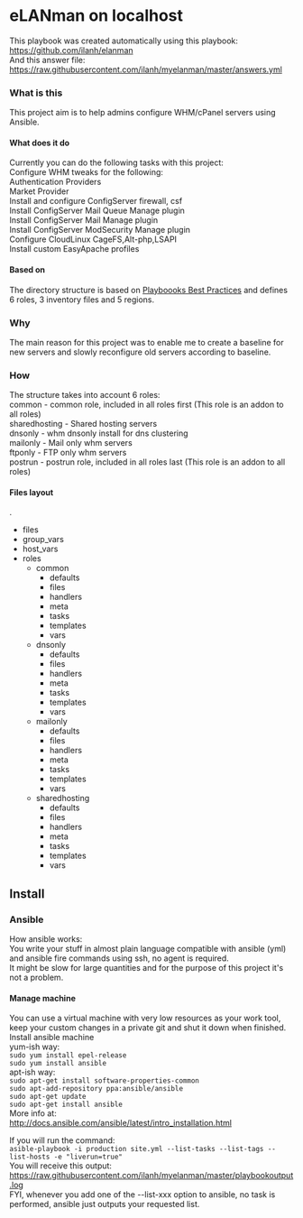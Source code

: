 # eLANman on localhost
This playbook was created automatically using this playbook:  
https://github.com/ilanh/elanman  
And this answer file:  
https://raw.githubusercontent.com/ilanh/myelanman/master/answers.yml  

### What is this
This project aim is to help admins configure WHM/cPanel servers using Ansible.

#### What does it do
Currently you can do the following tasks with this project:  
Configure WHM tweaks for the following:  
 Authentication Providers  
 Market Provider  
Install and configure ConfigServer firewall, csf  
Install ConfigServer Mail Queue Manage plugin  
Install ConfigServer Mail Manage plugin  
Install ConfigServer ModSecurity Manage plugin  
Configure CloudLinux CageFS,Alt-php,LSAPI  
Install custom EasyApache profiles  
  
#### Based on
The directory structure is based on [Playboooks Best Practices](http://docs.ansible.com/ansible/playbooks_best_practices.html) and defines 6 roles, 3 inventory files and 5 regions.


### Why
The main reason for this project was to enable me to create a baseline for new servers and slowly reconfigure old servers according to baseline.

### How
The structure takes into account 6 roles:  
  common - common role, included in all roles first (This role is an addon to all roles)  
  sharedhosting - Shared hosting servers   
  dnsonly - whm dnsonly install for dns clustering   
  mailonly - Mail only whm servers   
  ftponly - FTP only whm servers   
  postrun - postrun role, included in all roles last (This role is an addon to all roles)  

#### Files layout
.   
* files
* group_vars
* host_vars
* roles
    * common
        * defaults
        * files
        * handlers
        * meta
        * tasks
        * templates
        * vars
    * dnsonly
        * defaults
        * files
        * handlers
        * meta
        * tasks
        * templates
        * vars
    * mailonly
        * defaults
        * files
        * handlers
        * meta
        * tasks
        * templates
        * vars
    * sharedhosting
        * defaults
        * files
        * handlers
        * meta
        * tasks
        * templates
        * vars


## Install

### Ansible
How ansible works:  
You write your stuff in almost plain language compatible with ansible (yml) and ansible fire commands using ssh, no agent is required.  
It might be slow for large quantities and for the purpose of this project it's not a problem.  

#### Manage machine
You can use a virtual machine with very low resources as your work tool, keep your custom changes in a private git and shut it down when finished.  
Install ansible machine  
yum-ish way:  
`sudo yum install epel-release`  
`sudo yum install ansible`  
apt-ish way:  
`sudo apt-get install software-properties-common`  
`sudo apt-add-repository ppa:ansible/ansible`  
`sudo apt-get update`  
`sudo apt-get install ansible`  
More info at:  
http://docs.ansible.com/ansible/latest/intro_installation.html  


If you will run the command:  
`asible-playbook -i production site.yml --list-tasks --list-tags --list-hosts -e "liverun=true"`  
You will receive this output:  
https://raw.githubusercontent.com/ilanh/myelanman/master/playbookoutput.log  
FYI, whenever you add one of the --list-xxx option to ansible, no task is performed, ansible just outputs your requested list.  
